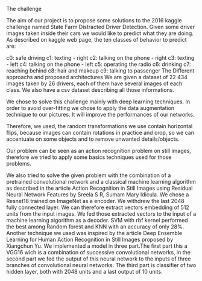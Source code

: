 The challenge

The aim of our project is to propose some solutions to the 2016 kaggle challenge named State Farm Distracted Driver Detection. Given some driver images taken inside their cars we would like to predict what they are doing. As described on kaggle web page, the ten classes of behavior to predict are:

c0: safe driving
c1: texting - right
c2: talking on the phone - right
c3: texting - left
c4: talking on the phone - left
c5: operating the radio
c6: drinking
c7: reaching behind
c8: hair and makeup
c9: talking to passenger
The Different approachs and proposed architectures
We are given a dataset of 22 434 images taken by 26 drivers, each of them have several images of each class. We also have a csv dataset describing all those informations.

We chose to solve this challenge mainly with deep learning techniques. In order to avoid over-fitting we chose to apply the data augmentation technique to our pictures. It will improve the performances of our networks.

Therefore, we used, the random transformations we use contain horizontal flips, because images can contain rotations in practice and crop, so we can accentuate on some objects and to remove unwanted details/objects.

Our problem can be seen as an action recognition problem on still images, therefore we tried to apply some basics techniques used for those problems.

We also tried to solve the given problem with the combination of a pretrained convolutional network and a classical machine learning algorithm as described in the article Action Recognition in Still Images using Residual Neural Network Features by Sreela S R, Sumam Mary Idicula. We chose a Resnet18 trained on ImageNet as a encoder. We withdrew the last 2048 fully connected layer. We can therefore extract vectors embedding of 512 units from the input images. We fed those extracted vectors to the input of a machine learning algorithm as a decoder. SVM with rbf kernel performed the best among Random forest and KNN with an accuracy of only 28%. Another technique we used was inspired by the article Deep Ensemble Learning for Human Action Recognition in Still Images proposed by Xiangchun Yu. We implemented a model in three part.The first part this a VGG16 wich is a combination of successive convolutional networks, in the second part we fed the output of this neural network to the inputs of three branches of convolutional neural networks. The third part is classifier of two hidden layer, both with 2048 units and a last output of 10 units.
